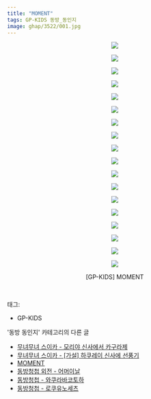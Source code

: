 ```yaml
---
title: "MOMENT"
tags: GP-KIDS 동방_동인지
image: ghap/3522/001.jpg
---
```

<div class="article">
<p style="text-align: center; clear: none; float: none;"><img src="{{ site.nasurl }}/ghap/3522/001.jpg"/></p>
<p style="text-align: center; clear: none; float: none;"><img src="{{ site.nasurl }}/ghap/3522/002.jpg"/></p>
<p style="text-align: center; clear: none; float: none;"><img src="{{ site.nasurl }}/ghap/3522/003.jpg"/></p>
<p style="text-align: center; clear: none; float: none;"><img src="{{ site.nasurl }}/ghap/3522/004.jpg"/></p>
<p style="text-align: center; clear: none; float: none;"><img src="{{ site.nasurl }}/ghap/3522/005.jpg"/></p>
<p style="text-align: center; clear: none; float: none;"><img src="{{ site.nasurl }}/ghap/3522/006.jpg"/></p>
<p style="text-align: center; clear: none; float: none;"><img src="{{ site.nasurl }}/ghap/3522/007.jpg"/></p>
<p style="text-align: center; clear: none; float: none;"><img src="{{ site.nasurl }}/ghap/3522/008.jpg"/></p>
<p style="text-align: center; clear: none; float: none;"><img src="{{ site.nasurl }}/ghap/3522/009.jpg"/></p>
<p style="text-align: center; clear: none; float: none;"><img src="{{ site.nasurl }}/ghap/3522/010.jpg"/></p>
<p style="text-align: center; clear: none; float: none;"><img src="{{ site.nasurl }}/ghap/3522/011.jpg"/></p>
<p style="text-align: center; clear: none; float: none;"><img src="{{ site.nasurl }}/ghap/3522/012.jpg"/></p>
<p style="text-align: center; clear: none; float: none;"><img src="{{ site.nasurl }}/ghap/3522/013.jpg"/></p>
<p style="text-align: center; clear: none; float: none;"><img src="{{ site.nasurl }}/ghap/3522/014.jpg"/></p>
<p style="text-align: center; clear: none; float: none;"><img src="{{ site.nasurl }}/ghap/3522/015.jpg"/></p>
<p style="text-align: center; clear: none; float: none;"><img src="{{ site.nasurl }}/ghap/3522/016.jpg"/></p>
<p style="text-align: center; clear: none; float: none;"><img src="{{ site.nasurl }}/ghap/3522/017.jpg"/></p>
<p style="text-align: center; clear: none; float: none;"><img src="{{ site.nasurl }}/ghap/3522/018.jpg"/></p>
<p style="text-align: center; clear: none; float: none;">[GP-KIDS] MOMENT</p>
<p><br/></p>
</div><div class="tagTrail">
<p>태그: </p>
<ul>
<li>GP-KIDS</li>
</ul>
</div><div class="another">
<p>'동방 동인지' 카테고리의 다른 글</p>
<ul>
<li><a href="/2017-07-11-ghap_3524">무녀무녀 스이카 - 모리야 신사에서 카구라제</a></li>
<li><a href="/2017-07-11-ghap_3523">무녀무녀 스이카 - [가설] 하쿠레이 신사에 선풍기</a></li>
<li><a href="/2017-07-11-ghap_3522">MOMENT</a></li>
<li><a href="/2017-07-07-ghap_3521">동방청첩 외전 - 어머이날</a></li>
<li><a href="/2017-07-07-ghap_3520">동방청첩 - 와쿠라바코토하</a></li>
<li><a href="/2017-07-07-ghap_3519">동방청첩 - 로쿠유노세츠</a></li>
</ul>
</div><div class="cb_module cb_fluid">
<div class="cb_wrt cb_profile">
</div><!-- commentList close -->
</div>